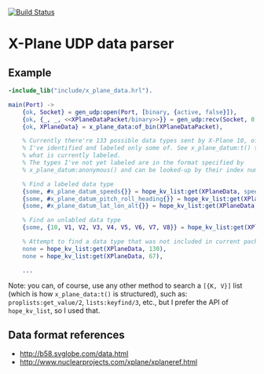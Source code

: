 [![Build Status](https://travis-ci.org/ibnfirnas/erlang-x_plane_data.svg?branch=master)](https://travis-ci.org/ibnfirnas/erlang-x_plane_data)

X-Plane UDP data parser
=======================

Example
-------

```erlang
-include_lib("include/x_plane_data.hrl").

main(Port) ->
    {ok, Socket} = gen_udp:open(Port, [binary, {active, false}]),
    {ok, {_, _, <<XPlaneDataPacket/binary>>}} = gen_udp:recv(Socket, 0),
    {ok, XPlaneData} = x_plane_data:of_bin(XPlaneDataPacket),

    % Currently there're 133 possible data types sent by X-Plane 10, of which
    % I've identified and labeled only some of. See x_plane_datum:t() type for
    % what is currently labeled.
    % The types I've not yet labeled are in the format specified by
    % x_plane_datum:anonymous() and can be looked-up by their index number.

    % Find a labeled data type
    {some, #x_plane_datum_speeds{}} = hope_kv_list:get(XPlaneData, speeds),
    {some, #x_plane_datum_pitch_roll_heading{}} = hope_kv_list:get(XPlaneData, pitch_roll_heading),
    {some, #x_plane_datum_lat_lon_alt{}} = hope_kv_list:get(XPlaneData, lat_lon_alt),

    % Find an unlabled data type
    {some, {10, V1, V2, V3, V4, V5, V6, V7, V8}} = hope_kv_list:get(XPlaneData, 10),

    % Attempt to find a data type that was not included in current packet
    none = hope_kv_list:get(XPlaneData, 130),
    none = hope_kv_list:get(XPlaneData, 67),

    ...
```

Note: you can, of course, use any other method to search a `[{K, V}]` list
(which is how `x_plane_data:t()` is structured), such as:
`proplists:get_value/2`, `lists:keyfind/3`, etc., but I prefer the API of
`hope_kv_list`, so I used that.


Data format references
----------------------

- http://b58.svglobe.com/data.html
- http://www.nuclearprojects.com/xplane/xplaneref.html
